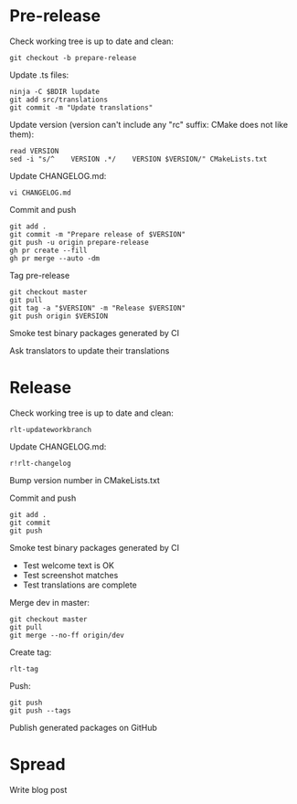 # Pre-release

Check working tree is up to date and clean:

    git checkout -b prepare-release

Update .ts files:

    ninja -C $BDIR lupdate
    git add src/translations
    git commit -m "Update translations"

Update version (version can't include any "rc" suffix: CMake does not like them):

    read VERSION
    sed -i "s/^    VERSION .*/    VERSION $VERSION/" CMakeLists.txt

Update CHANGELOG.md:

    vi CHANGELOG.md

Commit and push

    git add .
    git commit -m "Prepare release of $VERSION"
    git push -u origin prepare-release
    gh pr create --fill
    gh pr merge --auto -dm

Tag pre-release

    git checkout master
    git pull
    git tag -a "$VERSION" -m "Release $VERSION"
    git push origin $VERSION

Smoke test binary packages generated by CI

Ask translators to update their translations

# Release

Check working tree is up to date and clean:

    rlt-updateworkbranch

Update CHANGELOG.md:

    r!rlt-changelog

Bump version number in CMakeLists.txt

Commit and push

    git add .
    git commit
    git push

Smoke test binary packages generated by CI

- Test welcome text is OK
- Test screenshot matches
- Test translations are complete

Merge dev in master:

    git checkout master
    git pull
    git merge --no-ff origin/dev

Create tag:

    rlt-tag

Push:

    git push
    git push --tags

Publish generated packages on GitHub

# Spread

Write blog post
